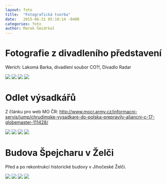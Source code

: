 ```yaml
---
layout: foto
title:  "Fotografická tvorba"
date:   2015-06-31 05:10:14 -0400
categories: foto
author: Marek Šmidrkal
---
```

<h1 class="video">Fotografie z divadleního představení</h1>
<p>Werich: Lakomá Barka, divadlení soubor CO?!, Divadlo Radar</p>
<img src="http://mareksmidrkal.cz/media/img/orig/foto/barka_01.jpg">
<img src="http://mareksmidrkal.cz/media/img/orig/foto/barka_02.jpg">
<img src="http://mareksmidrkal.cz/media/img/orig/foto/barka_03.jpg">
<img src="http://mareksmidrkal.cz/media/img/orig/foto/barka_04.jpg">

<h1 class="video">Odlet výsadkářů</h1>
<p>Z článku pro web MO ČR: <a href="http://www.mocr.army.cz/informacni-servis/jump/chrudimske-vysadkare-do-polska-prepravily-aliancni-c-17-globemaster-111428/">http://www.mocr.army.cz/informacni-servis/jump/chrudimske-vysadkare-do-polska-prepravily-aliancni-c-17-globemaster-111428/</a></p>
<img src="http://mareksmidrkal.cz/media/img/orig/foto/globemaster_01.jpg">
<img src="http://mareksmidrkal.cz/media/img/orig/foto/globemaster_02.jpg">
<img src="http://mareksmidrkal.cz/media/img/orig/foto/globemaster_03.jpg">
<img src="http://mareksmidrkal.cz/media/img/orig/foto/globemaster_04.jpg">

<h1 class="video">Budova Špejcharu v Želči</h1>
<p>Před a po rekontrukcí historické budovy v Jihočeské Želči.</p>
<img src="http://mareksmidrkal.cz/media/img/orig/foto/spejchar_01.jpg">
<img src="http://mareksmidrkal.cz/media/img/orig/foto/spejchar_02.jpg">
<img src="http://mareksmidrkal.cz/media/img/orig/foto/spejchar_03.jpg">
<img src="http://mareksmidrkal.cz/media/img/orig/foto/spejchar_04.jpg">
